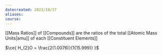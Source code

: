 ```yaml
---
datecreated: 2023/10/17
aliases: 
course:
---
```

[[Mass Ratios]] of [[Compounds]] are the ratios of the total [[Atomic Mass Units|amu]] of each [[Constituent Elements]]

$\ce{ H_{2}O = \frac{2(1.0076)}{1(15.999)} }$
